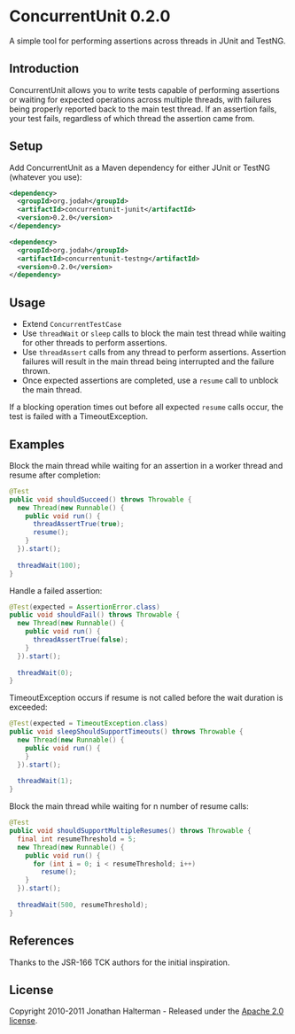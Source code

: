 # ConcurrentUnit 0.2.0

A simple tool for performing assertions across threads in JUnit and TestNG.

## Introduction

ConcurrentUnit allows you to write tests capable of performing assertions or waiting for expected operations across multiple threads, with failures being properly reported back to the main test thread. If an assertion fails, your test fails, regardless of which thread the assertion came from.

## Setup

Add ConcurrentUnit as a Maven dependency for either JUnit or TestNG (whatever you use):

```xml
<dependency>
  <groupId>org.jodah</groupId>
  <artifactId>concurrentunit-junit</artifactId>
  <version>0.2.0</version>
</dependency>

<dependency>
  <groupId>org.jodah</groupId>
  <artifactId>concurrentunit-testng</artifactId>
  <version>0.2.0</version>
</dependency>
```

## Usage

* Extend `ConcurrentTestCase`
* Use `threadWait` or `sleep` calls to block the main test thread while waiting for other threads to perform assertions. 
* Use `threadAssert` calls from any thread to perform assertions. Assertion failures will result in the main thread being interrupted and the failure thrown.
* Once expected assertions are completed, use a `resume` call to unblock the main thread.

If a blocking operation times out before all expected `resume` calls occur, the test is failed with a TimeoutException.

## Examples

Block the main thread while waiting for an assertion in a worker thread and resume after completion:

```java
@Test
public void shouldSucceed() throws Throwable {
  new Thread(new Runnable() {
    public void run() {
      threadAssertTrue(true);
      resume();
    }
  }).start();
  
  threadWait(100);
}
```

Handle a failed assertion:

```java
@Test(expected = AssertionError.class)
public void shouldFail() throws Throwable {
  new Thread(new Runnable() {
    public void run() {
      threadAssertTrue(false);
    }
  }).start();
  
  threadWait(0);
}
```

TimeoutException occurs if resume is not called before the wait duration is exceeded:

```java
@Test(expected = TimeoutException.class)
public void sleepShouldSupportTimeouts() throws Throwable {
  new Thread(new Runnable() {
    public void run() {
    }
  }).start();
  
  threadWait(1);
}
```

Block the main thread while waiting for n number of resume calls:

```java
@Test
public void shouldSupportMultipleResumes() throws Throwable {
  final int resumeThreshold = 5;
  new Thread(new Runnable() {
    public void run() {
      for (int i = 0; i < resumeThreshold; i++)
        resume();
    }
  }).start();
  
  threadWait(500, resumeThreshold);
}
```

## References

Thanks to the JSR-166 TCK authors for the initial inspiration.

## License

Copyright 2010-2011 Jonathan Halterman - Released under the [Apache 2.0 license](http://www.apache.org/licenses/LICENSE-2.0.html).
